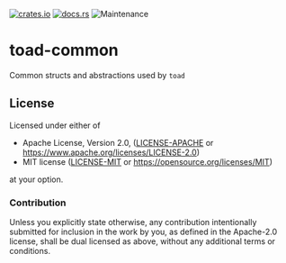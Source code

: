 [![crates.io](https://img.shields.io/crates/v/toad-common.svg)](https://crates.io/crates/toad-common)
[![docs.rs](https://docs.rs/toad-common/badge.svg)](https://docs.rs/toad-common/latest)
![Maintenance](https://img.shields.io/badge/maintenance-activly--developed-brightgreen.svg)

# toad-common

Common structs and abstractions used by `toad`

## License

Licensed under either of

* Apache License, Version 2.0, ([LICENSE-APACHE](LICENSE-APACHE) or https://www.apache.org/licenses/LICENSE-2.0)
* MIT license ([LICENSE-MIT](LICENSE-MIT) or https://opensource.org/licenses/MIT)

at your option.

### Contribution

Unless you explicitly state otherwise, any contribution intentionally
submitted for inclusion in the work by you, as defined in the Apache-2.0
license, shall be dual licensed as above, without any additional terms or
conditions.

